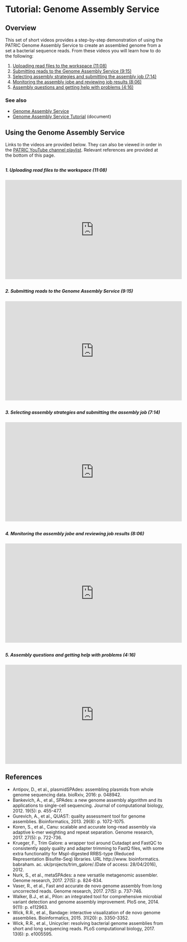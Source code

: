 # Tutorial: Genome Assembly Service

## Overview
This set of short videos provides a step-by-step demonstration of using the PATRIC Genome Assembly Service to create an assembled genome from a set a bacterial sequence reads. From these videos you will learn how to do the following:

1. [Uploading read files to the workspace (11:08)](#assembly1)
2. [Submitting reads to the Genome Assembly Service (9:15)](#assembly2)
3. [Selecting assembly strategies and submitting the assembly job (7:14)](#assembly3)
4. [Monitoring the assembly jobe and reviewing job results (8:06)](#assembly4)
5. [Assembly questions and getting help with problems (4:16)](#assembly5)

### See also
* [Genome Assembly Service](https://patricbrc.org/app/Assembly2)
* [Genome Assembly Service Tutorial](https://docs.patricbrc.org/tutorial/genome_assembly/assembly2.html) (document)

## Using the Genome Assembly Service

Links to the videos are provided below.  They can also be viewed in order in the [PATRIC YouTube channel playlist](https://www.youtube.com/playlist?list=PLsstVALeacEIk2iu794_XYrPFUEAETy_l). Relevant references are provided at the bottom of this page.

##  
<a name="assembly1"></a>
##### 1. Uploading read files to the workspace (11:08)
<iframe width="560" height="315" src="https://www.youtube.com/embed/aCJrMDyfDDk" frameborder="0" allow="accelerometer; autoplay; encrypted-media; gyroscope; picture-in-picture" allowfullscreen></iframe>

##  
<a name="assembly2"></a>
##### 2. Submitting reads to the Genome Assembly Service (9:15) 
<iframe width="560" height="315" src="https://www.youtube.com/embed/89cpfkQvgWI" frameborder="0" allow="accelerometer; autoplay; encrypted-media; gyroscope; picture-in-picture" allowfullscreen></iframe>

##  
<a name="assembly3"></a>
##### 3. Selecting assembly strategies and submitting the assembly job (7:14)
<iframe width="560" height="315" src="https://www.youtube.com/embed/afxnUM7jtk4" frameborder="0" allow="accelerometer; autoplay; encrypted-media; gyroscope; picture-in-picture" allowfullscreen></iframe>

##  
<a name="assembly4"></a>
##### 4. Monitoring the assembly jobe and reviewing job results (8:06)
<iframe width="560" height="315" src="https://www.youtube.com/embed/wWq1Ec6yhWM" frameborder="0" allow="accelerometer; autoplay; encrypted-media; gyroscope; picture-in-picture" allowfullscreen></iframe>

##  
<a name="assembly5"></a>
##### 5. Assembly questions and getting help with problems (4:16)
<iframe width="560" height="315" src="https://www.youtube.com/embed/e8dnNw0Ir0w" frameborder="0" allow="accelerometer; autoplay; encrypted-media; gyroscope; picture-in-picture" allowfullscreen></iframe>

##  
## References
* Antipov, D., et al., plasmidSPAdes: assembling plasmids from whole genome sequencing data. bioRxiv, 2016: p. 048942.
* Bankevich, A., et al., SPAdes: a new genome assembly algorithm and its applications to single-cell sequencing. Journal of computational biology, 2012. 19(5): p. 455-477.
* Gurevich, A., et al., QUAST: quality assessment tool for genome assemblies. Bioinformatics, 2013. 29(8): p. 1072-1075.
* Koren, S., et al., Canu: scalable and accurate long-read assembly via adaptive k-mer weighting and repeat separation. Genome research, 2017. 27(5): p. 722-736.
* Krueger, F., Trim Galore: a wrapper tool around Cutadapt and FastQC to consistently apply quality and adapter trimming to FastQ files, with some extra functionality for MspI-digested RRBS-type (Reduced Representation Bisufite-Seq) libraries. URL http://www. bioinformatics. babraham. ac. uk/projects/trim_galore/.(Date of access: 28/04/2016), 2012.
* Nurk, S., et al., metaSPAdes: a new versatile metagenomic assembler. Genome research, 2017. 27(5): p. 824-834.
* Vaser, R., et al., Fast and accurate de novo genome assembly from long uncorrected reads. Genome research, 2017. 27(5): p. 737-746.
* Walker, B.J., et al., Pilon: an integrated tool for comprehensive microbial variant detection and genome assembly improvement. PloS one, 2014. 9(11): p. e112963.
* Wick, R.R., et al., Bandage: interactive visualization of de novo genome assemblies. Bioinformatics, 2015. 31(20): p. 3350-3352.
* Wick, R.R., et al., Unicycler: resolving bacterial genome assemblies from short and long sequencing reads. PLoS computational biology, 2017. 13(6): p. e1005595.

